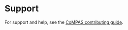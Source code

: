 <!--
SPDX-FileCopyrightText: 2021 Alliander N.V.

SPDX-License-Identifier: Apache-2.0
-->

# Support

For support and help, see the [CoMPAS contributing guide](https://com-pas.github.io/contributing/SUPPORT.html).
